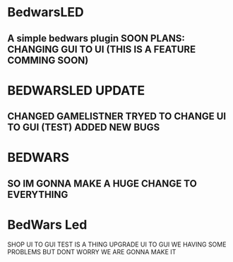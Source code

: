 # BedwarsLED
A simple bedwars plugin
SOON PLANS:
CHANGING GUI TO UI (THIS IS A FEATURE COMMING SOON)
------------------------------------------------------------
# BEDWARSLED UPDATE
CHANGED GAMELISTNER
TRYED TO CHANGE UI TO GUI (TEST)
ADDED NEW BUGS
------------------------------------------------------------
# BEDWARS
SO IM GONNA MAKE A HUGE CHANGE 
TO EVERYTHING 
-------------------------------------------------------------
# BedWars Led
SHOP UI TO GUI TEST IS A THING
UPGRADE UI TO GUI WE HAVING SOME PROBLEMS 
BUT DONT WORRY WE ARE GONNA MAKE IT

